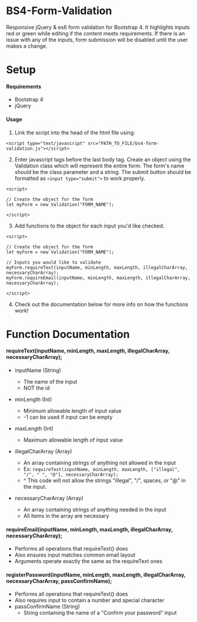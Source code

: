 # BS4-Form-Validation
Responsive jQuery & es6 form validation for Bootstrap 4. It highlights inputs red or green while editing if the content meets requirements. If there is an issue with any of the inputs, form submission will be disabled until the user makes a change.


# Setup

#### Requirements

* Bootstrap 4
* jQuery

#### Usage

1. Link the script into the head of the html file using:
```
<script type="text/javascript" src="PATH_TO_FILE/bs4-form-validation.js"></script>
```

2. Enter javascript tags before the last body tag. Create an object using the Validation class which will represent the entire form. The form's name should be the class parameter and a string. The submit button should be formatted as `<input type="submit">` to work properly.
```
<script>

// Create the object for the form
let myForm = new Validation("FORM_NAME");

</script>
```

3. Add functions to the object for each input you'd like checked.
```
<script>

// Create the object for the form
let myForm = new Validation("FORM_NAME");

// Inputs you would like to validate
myForm.requireText(inputName, minLength, maxLength, illegalCharArray, necessaryCharArray);
myForm.requireEmail(inputName, minLength, maxLength, illegalCharArray, necessaryCharArray);

</script>
```

4. Check out the documentation below for more info on how the functions work!

# Function Documentation

#### requireText(inputName, minLength, maxLength, illegalCharArray, necessaryCharArray);

* inputName (String)
  * The name of the input
  * NOT the id

* minLength (Int)
  * Minimum allowable length of input value
  * -1 can be used if input can be empty

* maxLength (Int)
  * Maximum allowable length of input value

* illegalCharArray (Array)
  * An array containing strings of anything not allowed in the input
  * Ex: `requireText(inputName, minLength, maxLength, ["illegal", "/", " ", "@"], necessaryCharArray);`
  * ^ This code will not allow the strings "illegal", "/", spaces, or "@" in the input.

* necessaryCharArray (Array)
  * An array containing strings of anything needed in the input
  * All items in the array are necessary

#### requireEmail(inputName, minLength, maxLength, illegalCharArray, necessaryCharArray);

* Performs all operations that requireText() does
* Also ensures input matches common email layout
* Arguments operate exactly the same as the requireText ones

#### registerPassword(inputName, minLength, maxLength, illegalCharArray, necessaryCharArray, passConfirmName);

* Performs all operations that requireText() does
* Also requires input to contain a number and special character
* passConfirmName (String)
  * String containing the name of a "Confirm your password" input